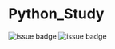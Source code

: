 # Python_Study

![issue badge](https://img.shields.io/badge/python-3.7.4-blue?style=flat&logo=Python&logoColor=FFFFFF) ![issue badge](https://img.shields.io/badge/ubuntu-16.04-orange?style=flat&logo=Ubuntu&logoColor=White)
